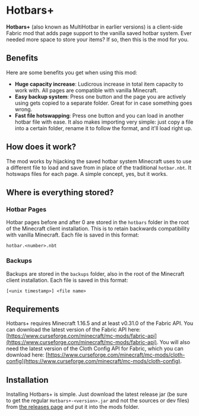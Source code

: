 # Hotbars+
**Hotbars+** (also known as MultiHotbar in earlier versions) is a client-side Fabric mod that adds page support to the vanilla saved hotbar system. Ever needed more space to store your items? If so, then this is the mod for you.

## Benefits
Here are some benefits you get when using this mod:
* **Huge capacity increase**: Ludicrous increase in total item capacity to work with. All pages are compatible with vanilla Minecraft.
* **Easy backup system**: Press one button and the page you are actively using gets copied to a separate folder. Great for in case something goes wrong.
* **Fast file hotswapping**: Press one button and you can load in another hotbar file with ease. It also makes importing very simple: just copy a file into a certain folder, rename it to follow the format, and it'll load right up.

## How does it work?
The mod works by hijacking the saved hotbar system Minecraft uses to use a different file to load and save from in place of the traditional `hotbar.nbt`. It hotswaps files for each page. A simple concept, yes, but it works.

## Where is everything stored?

### Hotbar Pages
Hotbar pages before and after 0 are stored in the `hotbars` folder in the root of the Minecraft client installation. This is to retain backwards compatibility with vanilla Minecraft. Each file is saved in this format:
```none
hotbar.<number>.nbt
```

### Backups
Backups are stored in the `backups` folder, also in the root of the Minecraft client installation. Each file is saved in this format: 
```none
[<unix timestamp>] <file name>
```

## Requirements
Hotbars+ requires Minecraft 1.16.5 and at least v0.31.0 of the Fabric API. You can download the latest version of the Fabric API here: [https://www.curseforge.com/minecraft/mc-mods/fabric-api](https://www.curseforge.com/minecraft/mc-mods/fabric-api). You will also need the latest version of the Cloth Config API for Fabric, which you can download here: [https://www.curseforge.com/minecraft/mc-mods/cloth-config](https://www.curseforge.com/minecraft/mc-mods/cloth-config). 

## Installation
Installing Hotbars+ is simple. Just download the latest release jar (be sure to get the regular `Hotbars+-<version>.jar` and not the sources or dev files) from [the releases page](https://github.com/VideoGameSmash12/HotbarsPlus/releases/) and put it into the mods folder.
